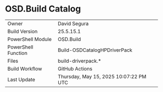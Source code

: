 ﻿# OSD.Build Catalog

| | |
|-|-|
| Owner | David Segura |
| Build Version | 25.5.15.1 |
| PowerShell Module | OSD.Build |
| PowerShell Function | Build-OSDCatalogHPDriverPack |
| Files | build-driverpack.* |
| Build Workflow | GitHub Actions |
| Last Update | Thursday, May 15, 2025 10:07:22 PM UTC |
